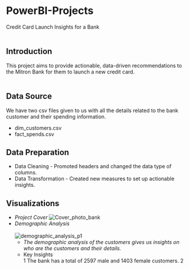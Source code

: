 # PowerBI-Projects
Credit Card Launch Insights for a Bank<br/><br/>
## Introduction
This project aims to provide actionable, data-driven recommendations to the Mitron Bank for them to launch a new credit card.<br/><br/>
## Data Source
We have two csv files given to us with all the details related to the bank customer and their spending information.<br/>
* dim_customers.csv
* fact_spends.csv <br/>
## Data Preparation
* Data Cleaning - Promoted headers and changed the data type of columns.
* Data Transformation - Created new measures to set up actionable insights.</br>
## Visualizations 
+ _Project Cover_
![Cover_photo_bank](https://github.com/user-attachments/assets/5c804a57-6015-4c16-a578-a265b9d0fbc3) <br/>
+ _Demographic Analysis_
  <br/><br/>
![demographic_analysis_p1](https://github.com/user-attachments/assets/9bd257c7-f729-4ca6-9c87-0a3850d31a59)
  - _The demographic analysis of the customers gives us insights on who are the customers and their details._<br/>
  - Key Insights<br/>
  1 The bank has a total of 2597 male and 1403 female customers.
  2 
  

